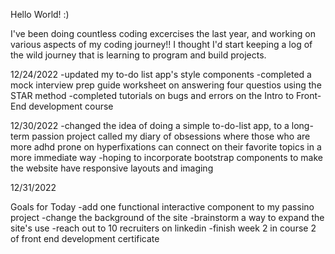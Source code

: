 
Hello World! :)

I've been doing countless coding excercises the last year, and working on various aspects of my coding journey!! I thought I'd start keeping a log of the wild journey that is learning to program and build projects. 


12/24/2022
-updated my to-do list app's style components
-completed a mock interview prep guide worksheet on answering four questios using the STAR method
-completed tutorials on bugs and errors on the Intro to Front-End development course

12/30/2022
-changed the idea of doing a simple to-do-list app, to a long-term passion project called my diary of obsessions where those who are more adhd prone on hyperfixations can connect on their favorite topics in a more immediate way
-hoping to incorporate bootstrap components to make the website have responsive layouts and imaging 

12/31/2022

Goals for Today
-add one functional interactive component to my passino project
-change the background of the site
-brainstorm a way to expand the site's use
-reach out to 10 recruiters on linkedin 
-finish week 2 in course 2 of front end development certificate 
